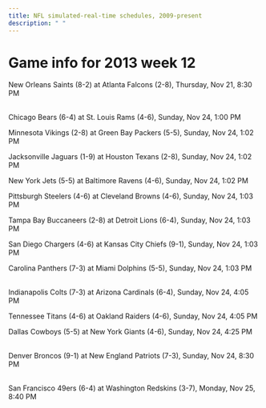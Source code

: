 ```yaml
---
title: NFL simulated-real-time schedules, 2009-present
description: " "
---
```


# Game info for 2013 week 12

New Orleans Saints (8-2) at Atlanta Falcons (2-8), Thursday, Nov 21, 8:30 PM

<br/>Chicago Bears (6-4) at St. Louis Rams (4-6), Sunday, Nov 24, 1:00 PM

Minnesota Vikings (2-8) at Green Bay Packers (5-5), Sunday, Nov 24, 1:02 PM

Jacksonville Jaguars (1-9) at Houston Texans (2-8), Sunday, Nov 24, 1:02 PM

New York Jets (5-5) at Baltimore Ravens (4-6), Sunday, Nov 24, 1:02 PM

Pittsburgh Steelers (4-6) at Cleveland Browns (4-6), Sunday, Nov 24, 1:03 PM

Tampa Bay Buccaneers (2-8) at Detroit Lions (6-4), Sunday, Nov 24, 1:03 PM

San Diego Chargers (4-6) at Kansas City Chiefs (9-1), Sunday, Nov 24, 1:03 PM

Carolina Panthers (7-3) at Miami Dolphins (5-5), Sunday, Nov 24, 1:03 PM

<br/>Indianapolis Colts (7-3) at Arizona Cardinals (6-4), Sunday, Nov 24, 4:05 PM

Tennessee Titans (4-6) at Oakland Raiders (4-6), Sunday, Nov 24, 4:05 PM

Dallas Cowboys (5-5) at New York Giants (4-6), Sunday, Nov 24, 4:25 PM

<br/>Denver Broncos (9-1) at New England Patriots (7-3), Sunday, Nov 24, 8:30 PM

<br/>San Francisco 49ers (6-4) at Washington Redskins (3-7), Monday, Nov 25, 8:40 PM

